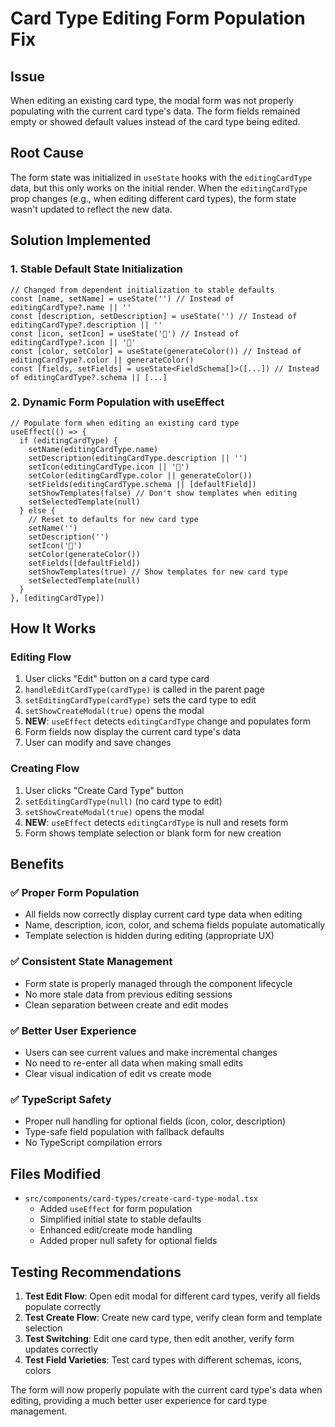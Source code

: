 # Card Type Editing Form Population Fix

## Issue
When editing an existing card type, the modal form was not properly populating with the current card type's data. The form fields remained empty or showed default values instead of the card type being edited.

## Root Cause
The form state was initialized in `useState` hooks with the `editingCardType` data, but this only works on the initial render. When the `editingCardType` prop changes (e.g., when editing different card types), the form state wasn't updated to reflect the new data.

## Solution Implemented

### 1. Stable Default State Initialization
```tsx
// Changed from dependent initialization to stable defaults
const [name, setName] = useState('') // Instead of editingCardType?.name || ''
const [description, setDescription] = useState('') // Instead of editingCardType?.description || ''
const [icon, setIcon] = useState('📄') // Instead of editingCardType?.icon || '📄'
const [color, setColor] = useState(generateColor()) // Instead of editingCardType?.color || generateColor()
const [fields, setFields] = useState<FieldSchema[]>([...]) // Instead of editingCardType?.schema || [...]
```

### 2. Dynamic Form Population with useEffect
```tsx
// Populate form when editing an existing card type
useEffect(() => {
  if (editingCardType) {
    setName(editingCardType.name)
    setDescription(editingCardType.description || '')
    setIcon(editingCardType.icon || '📄')
    setColor(editingCardType.color || generateColor())
    setFields(editingCardType.schema || [defaultField])
    setShowTemplates(false) // Don't show templates when editing
    setSelectedTemplate(null)
  } else {
    // Reset to defaults for new card type
    setName('')
    setDescription('')
    setIcon('📄')
    setColor(generateColor())
    setFields([defaultField])
    setShowTemplates(true) // Show templates for new card type
    setSelectedTemplate(null)
  }
}, [editingCardType])
```

## How It Works

### Editing Flow
1. User clicks "Edit" button on a card type card
2. `handleEditCardType(cardType)` is called in the parent page
3. `setEditingCardType(cardType)` sets the card type to edit
4. `setShowCreateModal(true)` opens the modal
5. **NEW**: `useEffect` detects `editingCardType` change and populates form
6. Form fields now display the current card type's data
7. User can modify and save changes

### Creating Flow  
1. User clicks "Create Card Type" button
2. `setEditingCardType(null)` (no card type to edit)
3. `setShowCreateModal(true)` opens the modal
4. **NEW**: `useEffect` detects `editingCardType` is null and resets form
5. Form shows template selection or blank form for new creation

## Benefits

### ✅ **Proper Form Population**
- All fields now correctly display current card type data when editing
- Name, description, icon, color, and schema fields populate automatically
- Template selection is hidden during editing (appropriate UX)

### ✅ **Consistent State Management**
- Form state is properly managed through the component lifecycle
- No more stale data from previous editing sessions
- Clean separation between create and edit modes

### ✅ **Better User Experience**
- Users can see current values and make incremental changes
- No need to re-enter all data when making small edits
- Clear visual indication of edit vs create mode

### ✅ **TypeScript Safety**
- Proper null handling for optional fields (icon, color, description)
- Type-safe field population with fallback defaults
- No TypeScript compilation errors

## Files Modified
- `src/components/card-types/create-card-type-modal.tsx`
  - Added `useEffect` for form population
  - Simplified initial state to stable defaults
  - Enhanced edit/create mode handling
  - Added proper null safety for optional fields

## Testing Recommendations
1. **Test Edit Flow**: Open edit modal for different card types, verify all fields populate correctly
2. **Test Create Flow**: Create new card type, verify clean form and template selection
3. **Test Switching**: Edit one card type, then edit another, verify form updates correctly  
4. **Test Field Varieties**: Test card types with different schemas, icons, colors

The form will now properly populate with the current card type's data when editing, providing a much better user experience for card type management.

